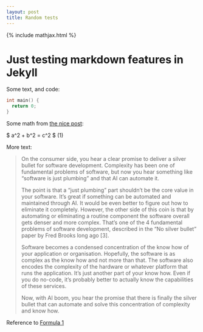 ```yaml
---
layout: post
title: Random tests
---
```


{% include mathjax.html %}

# Just testing markdown features in Jekyll

Some text, and code:
```Cpp
int main() {
  return 0;
}
```

Some math from [the nice post](https://jojozhuang.github.io/tutorial/jekyll-math-symbols-with-mathjax/):

$ a^2 + b^2 = c^2 $ <a name="eq1">(1)</a>

More text:
> On the consumer side, you hear a clear promise to deliver a silver bullet for software development. Complexity has been one of fundamental problems of software, but now you hear something like “software is just plumbing” and that AI can automate it.
>
> The point is that a “just plumbing” part shouldn’t be the core value in your software. It’s great if something can be automated and maintained through AI. It would be even better to figure out how to eliminate it completely. However, the other side of this coin is that by automating or eliminating a routine component the software overall gets denser and more complex. That’s one of the 4 fundamental problems of software development, described in the “No silver bullet” paper by Fred Brooks long ago [3].
>
> Software becomes a condensed concentration of the know how of your application or organisation. Hopefully, the software is as complex as the know how and not more than that. The software also encodes the complexity of the hardware or whatever platform that runs the application. It’s just another part of your know how. Even if you do no-code, it’s probably better to actually know the capabilities of these services.
>
> Now, with AI boom, you hear the promise that there is finally the silver bullet that can automate and solve this concentration of complexity and know how.

Reference to [Formula 1](#eq1)
